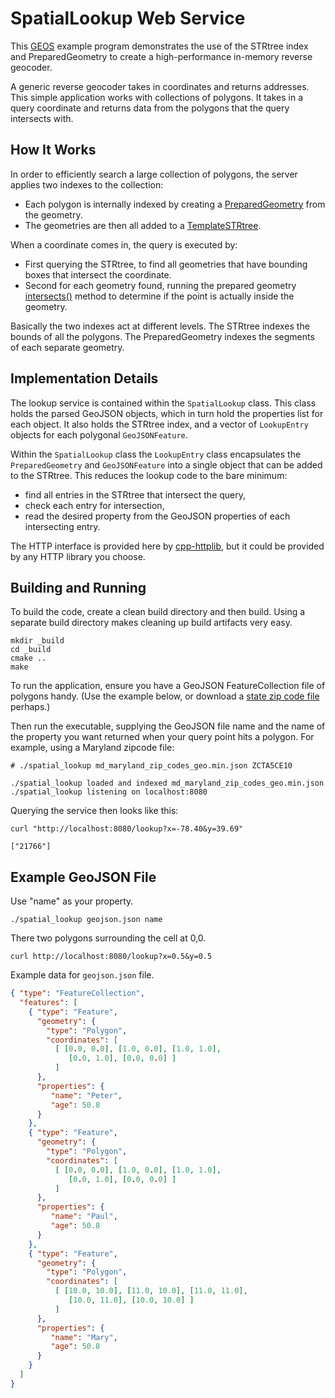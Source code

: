 # SpatialLookup Web Service

This [GEOS](https://libgeos.org) example program demonstrates the use of the STRtree index and PreparedGeometry to create a high-performance in-memory reverse geocoder.

A generic reverse geocoder takes in coordinates and returns addresses. This simple application works with collections of polygons. It takes in a query coordinate and returns data from the polygons that the query intersects with.


## How It Works

In order to efficiently search a large collection of polygons, the server applies two indexes to the collection:

* Each polygon is internally indexed by creating a [PreparedGeometry](https://libgeos.org/doxygen/classgeos_1_1geom_1_1prep_1_1PreparedGeometry.html) from the geometry.
* The geometries are then all added to a [TemplateSTRtree](https://libgeos.org/doxygen/classgeos_1_1index_1_1strtree_1_1TemplateSTRtreeImpl.html).

When a coordinate comes in, the query is executed by:

* First querying the STRtree, to find all geometries that have bounding boxes that intersect the coordinate.
* Second for each geometry found, running the prepared geometry [intersects()](https://libgeos.org/doxygen/classgeos_1_1geom_1_1prep_1_1PreparedGeometry.html#a05f062f6af7ad3f600069500aaacde93) method to determine if the point is actually inside the geometry.

Basically the two indexes act at different levels. The STRtree indexes the bounds of all the polygons. The PreparedGeometry indexes the segments of each separate geometry.


## Implementation Details

The lookup service is contained within the `SpatialLookup` class. This class holds the parsed GeoJSON objects, which in turn hold the properties list for each object. It also holds the STRtree index, and a vector of `LookupEntry` objects for each polygonal `GeoJSONFeature`.

Within the `SpatialLookup` class the `LookupEntry` class encapsulates the `PreparedGeometry` and `GeoJSONFeature` into a single object that can be added to the STRtree. This reduces the lookup code to the bare minimum:

* find all entries in the STRtree that intersect the query,
* check each entry for intersection,
* read the desired property from the GeoJSON properties of each intersecting entry.

The HTTP interface is provided here by [cpp-httplib](https://github.com/yhirose/cpp-httplib), but it could be provided by any HTTP library you choose.


## Building and Running

To build the code, create a clean build directory and then build. Using a separate build directory makes cleaning up build artifacts very easy.

```
mkdir _build
cd _build
cmake ..
make
```

To run the application, ensure you have a GeoJSON FeatureCollection file of polygons handy. (Use the example below, or download a [state zip code file](https://github.com/OpenDataDE/State-zip-code-GeoJSON) perhaps.)

Then run the executable, supplying the GeoJSON file name and the name of the property you want returned when your query point hits a polygon. For example, using a Maryland zipcode file:

```
# ./spatial_lookup md_maryland_zip_codes_geo.min.json ZCTA5CE10

./spatial_lookup loaded and indexed md_maryland_zip_codes_geo.min.json
./spatial_lookup listening on localhost:8080

```

Querying the service then looks like this:

```
curl "http://localhost:8080/lookup?x=-78.40&y=39.69"

["21766"]
```

## Example GeoJSON File

Use "name" as your property.

```
./spatial_lookup geojson.json name
```

There two polygons surrounding the cell at 0,0.

```
curl http://localhost:8080/lookup?x=0.5&y=0.5
```

Example data for `geojson.json` file.

```json
{ "type": "FeatureCollection",
  "features": [
    { "type": "Feature",
      "geometry": {
        "type": "Polygon",
        "coordinates": [
          [ [0.0, 0.0], [1.0, 0.0], [1.0, 1.0],
             [0.0, 1.0], [0.0, 0.0] ]
          ]
      },
      "properties": {
         "name": "Peter",
         "age": 50.8
      }
    },
    { "type": "Feature",
      "geometry": {
        "type": "Polygon",
        "coordinates": [
          [ [0.0, 0.0], [1.0, 0.0], [1.0, 1.0],
             [0.0, 1.0], [0.0, 0.0] ]
          ]
      },
      "properties": {
         "name": "Paul",
         "age": 50.8
      }
    },
    { "type": "Feature",
      "geometry": {
        "type": "Polygon",
        "coordinates": [
          [ [10.0, 10.0], [11.0, 10.0], [11.0, 11.0],
             [10.0, 11.0], [10.0, 10.0] ]
          ]
      },
      "properties": {
         "name": "Mary",
         "age": 50.8
      }
    }
  ]
}
```
